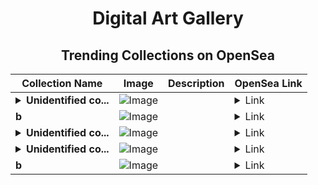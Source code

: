 <div align="center">

# Digital Art Gallery

## Trending Collections on OpenSea

| Collection Name                       | Image                                                                                     | Description                       | OpenSea Link                                                                                          |
|---------------------------------------|-------------------------------------------------------------------------------------------|-----------------------------------|--------------------------------------------------------------------------------------------------------|
| **<details><summary>Unidentified co...</summary>Unidentified contract 0a306a58-9420-4328-ae53-d0b9402c06c2</details>** | ![Image](https://i.seadn.io/s/raw/files/a837708742ad8afcb35eb60ba787976d.jpg?w=500&auto=format?w=200&auto=format) |  | <details><summary>Link</summary>[Unidentified contract 0a306a58-9420-4328-ae53-d0b9402c06c2](https://opensea.io/collection/unidentified-contract-0a306a58-9420-4328-ae53-d0b9)</details> |
| **b** | ![Image](https://i.seadn.io/s/raw/files/60425129d8b9674a48735150e2622dcb.jpg?w=500&auto=format?w=200&auto=format) |  | <details><summary>Link</summary>[b](https://opensea.io/collection/b-8868)</details> |
| **<details><summary>Unidentified co...</summary>Unidentified contract 494f9107-14b2-4b83-9e34-a8d06dfc419e</details>** | ![Image](https://i.seadn.io/s/raw/files/e9acf51ddce687ccf33c485e916aec1b.jpg?w=500&auto=format?w=200&auto=format) |  | <details><summary>Link</summary>[Unidentified contract 494f9107-14b2-4b83-9e34-a8d06dfc419e](https://opensea.io/collection/unidentified-contract-494f9107-14b2-4b83-9e34-a8d0)</details> |
| **<details><summary>Unidentified co...</summary>Unidentified contract 31e46be5-62d1-4d29-9765-4b4210c721a5</details>** | ![Image](https://i.seadn.io/s/raw/files/a837708742ad8afcb35eb60ba787976d.jpg?w=500&auto=format?w=200&auto=format) |  | <details><summary>Link</summary>[Unidentified contract 31e46be5-62d1-4d29-9765-4b4210c721a5](https://opensea.io/collection/unidentified-contract-31e46be5-62d1-4d29-9765-4b42)</details> |
| **b** | ![Image](https://i.seadn.io/s/raw/files/2e51f0ced806697ab50f64bcf41b01fe.jpg?w=500&auto=format?w=200&auto=format) |  | <details><summary>Link</summary>[b](https://opensea.io/collection/b-8867)</details> |

</div>
